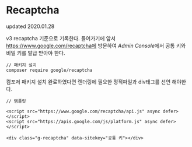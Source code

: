 # Recaptcha
updated 2020.01.28 <br>

v3 recaptcha 기준으로 기록한다.
들어가기에 앞서 https://www.google.com/recaptcha에 방문하여
*Admin Console*에서 공통 키와 비밀 키를 발급 받아야 한다.
```
// 패키지 설치
composer require google/recaptcha
```
컴포저 패키지 설치 완료하였다면 렌더링에 필요한 정적파일과 div태그를 선언 해야한다.
```
// 템플릿

<script src="https://www.google.com/recaptcha/api.js" async defer></script> 
<script src="https://apis.google.com/js/platform.js" async defer></script>

<div class="g-recaptcha" data-sitekey="공통 키"></div>
```
